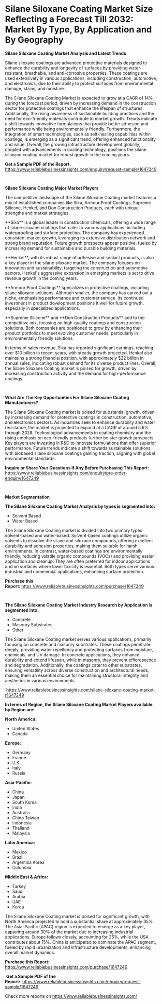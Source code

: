 <p><h1>Silane Siloxane Coating Market Size Reflecting a Forecast Till 2032: Market By Type, By Application and By Geography</h1></p><p><strong>Silane Siloxane Coating Market Analysis and Latest Trends</strong></p>
<p><p>Silane siloxane coatings are advanced protective materials designed to enhance the durability and longevity of surfaces by providing water-resistant, breathable, and anti-corrosive properties. These coatings are used extensively in various applications, including construction, automotive, and electronics, due to their ability to protect surfaces from environmental damage, stains, and moisture.</p><p>The Silane Siloxane Coating Market is expected to grow at a CAGR of 14% during the forecast period, driven by increasing demand in the construction sector for protective coatings that enhance the lifespan of structures. Additionally, the rising awareness of sustainable building practices and the need for eco-friendly materials contribute to market growth. Trends indicate a shift towards innovative formulations that provide better adhesion and performance while being environmentally friendly. Furthermore, the integration of smart technologies, such as self-healing capabilities within coatings, is emerging as a significant trend, offering enhanced functionality and value. Overall, the growing infrastructure development globally, coupled with advancements in coating technology, positions the silane siloxane coating market for robust growth in the coming years.</p></p>
<p><strong>Get a Sample PDF of the Report:&nbsp;</strong> <a href="https://www.reliablebusinessinsights.com/enquiry/request-sample/1647249?utm_campaign=2199&utm_medium=2&utm_source=Github&utm_content=ia&utm_term=30012025&utm_id=silane-siloxane-coating">https://www.reliablebusinessinsights.com/enquiry/request-sample/1647249</a></p>
<p>&nbsp;</p>
<p><strong>Silane Siloxane Coating Major Market Players</strong></p>
<p><p>The competitive landscape of the Silane Siloxane Coating market features a mix of established companies like Sika, Armour Proof Coatings, Supreme Silicone, Henkel, and Don Construction Products, each with unique strengths and market strategies.</p><p>**Sika** is a global leader in construction chemicals, offering a wide range of silane siloxane coatings that cater to various applications, including waterproofing and surface protection. The company has experienced consistent market growth, leveraging its extensive distribution network and strong brand reputation. Future growth prospects appear positive, fueled by increasing demand for sustainable and durable building materials.</p><p>**Henkel**, with its robust range of adhesive and sealant products, is also a key player in the silane siloxane market. The company focuses on innovation and sustainability, targeting the construction and automotive sectors. Henkel's aggressive expansion in emerging markets is set to drive revenue growth in the coming years.</p><p>**Armour Proof Coatings** specializes in protective coatings, including silane siloxane solutions. Although smaller, the company has carved out a niche, emphasizing performance and customer service. Its continued investment in product development positions it well for future growth, especially in specialized applications.</p><p>**Supreme Silicone** and **Don Construction Products** add to the competitive mix, focusing on high-quality coatings and construction solutions. Both companies are positioned to grow by enhancing their product portfolios to meet evolving customer needs, particularly in environmentally friendly solutions.</p><p>In terms of sales revenue, Sika has reported significant earnings, reaching over $10 billion in recent years, with steady growth projected. Henkel also maintains a strong financial position, with approximately $22 billion in annual sales, indicating robust demand for its diverse product lines. Overall, the Silane Siloxane Coating market is poised for growth, driven by increasing construction activity and the demand for high-performance coatings.</p></p>
<p>&nbsp;</p>
<p><strong>What Are The Key Opportunities For Silane Siloxane Coating Manufacturers?</strong></p>
<p><p>The Silane Siloxane Coating market is poised for substantial growth, driven by increasing demand for protective coatings in construction, automotive, and electronics sectors. As industries seek to enhance durability and water resistance, the market is projected to expand at a CAGR of around 5.6% through 2028. Technological advancements in coating chemistry and the rising emphasis on eco-friendly products further bolster growth prospects. Key players are investing in R&D to innovate formulations that offer superior performance. Future trends indicate a shift towards sustainable solutions, with biobased silane siloxane coatings gaining traction, aligning with global environmental standards.</p></p>
<p><strong>Inquire or Share Your Questions If Any Before Purchasing This Report:</strong> <a href="https://www.reliablebusinessinsights.com/enquiry/pre-order-enquiry/1647249?utm_campaign=2199&utm_medium=2&utm_source=Github&utm_content=ia&utm_term=30012025&utm_id=silane-siloxane-coating">https://www.reliablebusinessinsights.com/enquiry/pre-order-enquiry/1647249</a></p>
<p>&nbsp;</p>
<p><strong>Market Segmentation</strong></p>
<p><strong>The Silane Siloxane Coating Market Analysis by types is segmented into:</strong></p>
<p><ul><li>Solvent Based</li><li>Water Based</li></ul></p>
<p><p>The Silane Siloxane Coating market is divided into two primary types: solvent-based and water-based. Solvent-based coatings utilize organic solvents to dissolve the silane and siloxane compounds, offering excellent durability and adhesion properties, making them suitable for harsh environments. In contrast, water-based coatings are environmentally friendly, reducing volatile organic compounds (VOCs) and providing easier application and cleanup. They are often preferred for indoor applications and on surfaces where lower toxicity is essential. Both types serve various industrial and commercial applications, enhancing surface protection.</p></p>
<p><strong>Purchase this Report:&nbsp;</strong><a href="https://www.reliablebusinessinsights.com/purchase/1647249?utm_campaign=2199&utm_medium=2&utm_source=Github&utm_content=ia&utm_term=30012025&utm_id=silane-siloxane-coating">https://www.reliablebusinessinsights.com/purchase/1647249</a></p>
<p>&nbsp;</p>
<p><strong>The Silane Siloxane Coating Market Industry Research by Application is segmented into:</strong></p>
<p><ul><li>Concrete</li><li>Masonry Substrates</li><li>Other</li></ul></p>
<p><p>The Silane Siloxane Coating market serves various applications, primarily focusing on concrete and masonry substrates. These coatings penetrate deeply, providing water repellency and protecting surfaces from moisture, chemicals, and UV damage. In concrete applications, they enhance durability and extend lifespan, while in masonry, they prevent efflorescence and degradation. Additionally, the coatings cater to other substrates, ensuring versatility across diverse construction and architectural needs, making them an essential choice for maintaining structural integrity and aesthetics in various environments.</p></p>
<p><a href="https://www.reliablebusinessinsights.com/silane-siloxane-coating-market-r1647249?utm_campaign=2199&utm_medium=2&utm_source=Github&utm_content=ia&utm_term=30012025&utm_id=silane-siloxane-coating">&nbsp;https://www.reliablebusinessinsights.com/silane-siloxane-coating-market-r1647249</a></p>
<p><strong>In terms of Region, the Silane Siloxane Coating Market Players available by Region are:</strong></p>
<p>
    <p> <strong> North America: </strong>
        <ul>
            <li>United States</li>
            <li>Canada</li>
        </ul>
        </p> 
    <p> <strong> Europe: </strong>
        <ul>
            <li>Germany</li>
            <li>France</li>
            <li>U.K.</li>
            <li>Italy</li>
            <li>Russia</li>
        </ul>
        </p> 
    <p> <strong> Asia-Pacific: </strong>
        <ul>
            <li>China</li>
            <li>Japan</li>
            <li>South Korea</li>
            <li>India</li>
            <li>Australia</li>
            <li>China Taiwan</li>
            <li>Indonesia</li>
            <li>Thailand</li>
            <li>Malaysia</li>
        </ul>
        </p> 
    <p> <strong> Latin America: </strong>
        <ul>
            <li>Mexico</li>
            <li>Brazil</li>
            <li>Argentina Korea</li>
            <li>Colombia</li>
        </ul>
        </p> 
    <p> <strong> Middle East & Africa: </strong>
        <ul>
            <li>Turkey</li>
            <li>Saudi</li>
            <li>Arabia</li>
            <li>UAE</li>
            <li>Korea</li>
        </ul>
    </p>
    </p>
<p><p>The Silane Siloxane Coating market is poised for significant growth, with North America projected to hold a substantial share at approximately 35%. The Asia-Pacific (APAC) region is expected to emerge as a key player, capturing around 30% of the market due to increasing industrial applications. Europe follows closely, accounting for 25%, while the USA contributes about 15%. China is anticipated to dominate the APAC segment, fueled by rapid urbanization and infrastructure developments, enhancing overall market dynamics.</p></p>
<p><strong>Purchase this Report: </strong><a href="https://www.reliablebusinessinsights.com/purchase/1647249?utm_campaign=2199&utm_medium=2&utm_source=Github&utm_content=ia&utm_term=30012025&utm_id=silane-siloxane-coating">https://www.reliablebusinessinsights.com/purchase/1647249</a></p>
<p>&nbsp;<strong>Get a Sample PDF of the Report:&nbsp;&nbsp;</strong><a href="https://www.reliablebusinessinsights.com/enquiry/request-sample/1647249?utm_campaign=2199&utm_medium=2&utm_source=Github&utm_content=ia&utm_term=30012025&utm_id=silane-siloxane-coating">https://www.reliablebusinessinsights.com/enquiry/request-sample/1647249</a></p>
<p><strong></strong></p>
<p>Check more reports on <a href="https://www.reliablebusinessinsights.com/?utm_campaign=2199&utm_medium=2&utm_source=Github&utm_content=ia&utm_term=30012025&utm_id=silane-siloxane-coating">https://www.reliablebusinessinsights.com/</a></p>